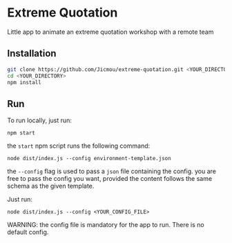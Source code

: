 # Extreme Quotation

Little app to animate an extreme quotation workshop with a remote team

## Installation

```bash
git clone https://github.com/Jicmou/extreme-quotation.git <YOUR_DIRECTORY>
cd <YOUR_DIRECTORY>
npm install
```

## Run

To run locally, just run:

```
npm start
```

the `start` npm script runs the following command:

```
node dist/index.js --config environment-template.json
```

the `--config` flag is used to pass a `json` file containing the config. you are free to pass the config you want, provided the content follows the same schema as the given template.

Just run:

```
node dist/index.js --config <YOUR_CONFIG_FILE>
```

WARNING: the config file is mandatory for the app to run. There is no default config.
